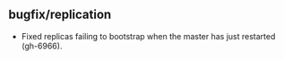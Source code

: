 ## bugfix/replication

* Fixed replicas failing to bootstrap when the master has just restarted (gh-6966).
